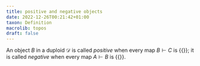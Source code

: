 ```yaml
---
title: positive and negative objects
date: 2022-12-26T00:21:42+01:00
taxon: Definition
macrolib: topos
draft: false
---
```


An object $B$ in a duploid $\mathcal{D}$ is called *positive* when every map
$B\vdash C$ is {{<cref dpl-0004 linear>}}; it is called
*negative* when every map $A\vdash B$ is {{<cref dpl-0004 thunkable>}}.
